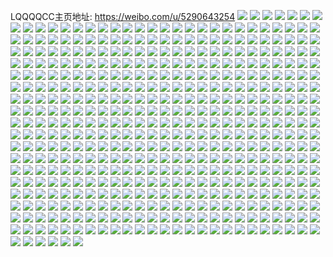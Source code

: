 LQQQQCC主页地址: https://weibo.com/u/5290643254 
![](https://wx4.sinaimg.cn/mw2000/005M2ZZIly1h90b8irny8j31p82fhe81.jpg) 
![](https://wx4.sinaimg.cn/mw2000/005M2ZZIly1h90b8g5v7dj365q43wb2i.jpg) 
![](https://wx4.sinaimg.cn/mw2000/005M2ZZIly1h90b8qlwj6j30u019eqdx.jpg) 
![](https://wx4.sinaimg.cn/mw2000/005M2ZZIly1h8qsn6cnrpj32c0340u0y.jpg) 
![](https://wx4.sinaimg.cn/mw2000/005M2ZZIly1h8l6b0v8xlj31kw138e37.jpg) 
![](https://wx4.sinaimg.cn/mw2000/005M2ZZIly1h8m7hdgb65j32in20k1ky.jpg) 
![](https://wx4.sinaimg.cn/mw2000/005M2ZZIly1h8l6b2ns0sj32022iphdu.jpg) 
![](https://wx4.sinaimg.cn/mw2000/005M2ZZIly1h8ajgxaxk5j32c0340x6p.jpg) 
![](https://wx4.sinaimg.cn/mw2000/005M2ZZIly1h8ajipnj4nj33402c07wi.jpg) 
![](https://wx4.sinaimg.cn/mw2000/005M2ZZIly1h8ajivhkrbj32c03401kz.jpg) 
![](https://wx4.sinaimg.cn/mw2000/005M2ZZIly1h880b76ucmj314e1kwnp8.jpg) 
![](https://wx4.sinaimg.cn/mw2000/005M2ZZIly1h7gseusbajj316o1kwe81.jpg) 
![](https://wx4.sinaimg.cn/mw2000/005M2ZZIly1h7kraavvfqj32dc35shdu.jpg) 
![](https://wx4.sinaimg.cn/mw2000/005M2ZZIly1h7gsevjeqwj316o1kwb29.jpg) 
![](https://wx4.sinaimg.cn/mw2000/005M2ZZIly1h7l7f8a3fxj33402c0npg.jpg) 
![](https://wx4.sinaimg.cn/mw2000/005M2ZZIly1h7krffc1a8j32c0340e82.jpg) 
![](https://wx4.sinaimg.cn/mw2000/005M2ZZIly1h7l7n5tlrtj30wi1iq1d8.jpg) 
![](https://wx4.sinaimg.cn/mw2000/005M2ZZIly1h7c0lt5g5dj30u01sx7cv.jpg) 
![](https://wx4.sinaimg.cn/mw2000/005M2ZZIly1h774edztn6j32c0340npd.jpg) 
![](https://wx4.sinaimg.cn/mw2000/005M2ZZIly1h774hqnniaj32c0340x6p.jpg) 
![](https://wx4.sinaimg.cn/mw2000/005M2ZZIly1h775hc85uej32b435lqv5.jpg) 
![](https://wx4.sinaimg.cn/mw2000/005M2ZZIly1h77502yjq5j32c0340hdu.jpg) 
![](https://wx4.sinaimg.cn/mw2000/005M2ZZIly1h774us6yb5j32801o0dp9.jpg) 
![](https://wx4.sinaimg.cn/mw2000/005M2ZZIly1h774fsi6vhj32c0340qv5.jpg) 
![](https://wx4.sinaimg.cn/mw2000/005M2ZZIly1h6x6sgl7lqj31j021ckjl.jpg) 
![](https://wx4.sinaimg.cn/mw2000/005M2ZZIly1h6x6sc1xadj32c034hu0y.jpg) 
![](https://wx4.sinaimg.cn/mw2000/005M2ZZIly1h6x6sdnf7kj31sc2dsjvu.jpg) 
![](https://wx4.sinaimg.cn/mw2000/005M2ZZIly1h6x6sd0a7jj320k2or7df.jpg) 
![](https://wx4.sinaimg.cn/mw2000/005M2ZZIly1h6x6say1hgj31sc2dm7wh.jpg) 
![](https://wx4.sinaimg.cn/mw2000/005M2ZZIly1h6x6v695znj329k30r1ky.jpg) 
![](https://wx4.sinaimg.cn/mw2000/005M2ZZIly1h6olxmqkibj32c0340hdu.jpg) 
![](https://wx4.sinaimg.cn/mw2000/005M2ZZIly1h61xloauibj32c03407wk.jpg) 
![](https://wx4.sinaimg.cn/mw2000/005M2ZZIly1h61xmvirgzj32c0340x6r.jpg) 
![](https://wx4.sinaimg.cn/mw2000/005M2ZZIly1h61xlpmevwj32c03407kf.jpg) 
![](https://wx4.sinaimg.cn/mw2000/005M2ZZIly1h5yxsg7a3pj32c03401kz.jpg) 
![](https://wx4.sinaimg.cn/mw2000/005M2ZZIly1h5yxshtdj6j33402c0kjl.jpg) 
![](https://wx4.sinaimg.cn/mw2000/005M2ZZIly1h5yxsiempaj30wi1yc47b.jpg) 
![](https://wx4.sinaimg.cn/mw2000/005M2ZZIly1h5mw0i8s4fj30wi1ycqh8.jpg) 
![](https://wx4.sinaimg.cn/mw2000/005M2ZZIly1h5hq8u849yj30wi1yc4qp.jpg) 
![](https://wx4.sinaimg.cn/mw2000/005M2ZZIgy1h4yfzruqhij31kw0qp143.jpg) 
![](https://wx4.sinaimg.cn/mw2000/005M2ZZIgy1h4x7ejkfdmj32bz2bzqv5.jpg) 
![](https://wx4.sinaimg.cn/mw2000/005M2ZZIly1h4mukxgv42j32c02c0npd.jpg) 
![](https://wx4.sinaimg.cn/mw2000/005M2ZZIly1h4muqvl256j30mi0min35.jpg) 
![](https://wx4.sinaimg.cn/mw2000/005M2ZZIly1h4muowrnsvj32c02c0hdu.jpg) 
![](https://wx4.sinaimg.cn/mw2000/005M2ZZIly1h34o0402vcj31kw1vbnpd.jpg) 
![](https://wx4.sinaimg.cn/mw2000/005M2ZZIly1h30yu1sqxrj30mi0u07gb.jpg) 
![](https://wx4.sinaimg.cn/mw2000/005M2ZZIly1h30yu5ooq7j32c03404qq.jpg) 
![](https://wx4.sinaimg.cn/mw2000/005M2ZZIly1h30ytzxzvtj33402c04qq.jpg) 
![](https://wx4.sinaimg.cn/mw2000/005M2ZZIgy1h2ntkdcbwkj33402c0qv6.jpg) 
![](https://wx4.sinaimg.cn/mw2000/005M2ZZIgy1h2ntkez3t5j33402c0kjm.jpg) 
![](https://wx4.sinaimg.cn/mw2000/005M2ZZIgy1h2ntkb2gk4j33402c0u0y.jpg) 
![](https://wx4.sinaimg.cn/mw2000/005M2ZZIly1h218aa9qkbj32c0340npf.jpg) 
![](https://wx4.sinaimg.cn/mw2000/005M2ZZIly1h218a4z1s9j32c0340hdv.jpg) 
![](https://wx4.sinaimg.cn/mw2000/005M2ZZIly1h1vhhtgxkhj33402c07wk.jpg) 
![](https://wx4.sinaimg.cn/mw2000/005M2ZZIly1h1vhhxvupmj33402c0npf.jpg) 
![](https://wx4.sinaimg.cn/mw2000/005M2ZZIly1h1sxvitue2j33402c0hdv.jpg) 
![](https://wx4.sinaimg.cn/mw2000/005M2ZZIly1h1sxvh5gyvj33402c07wj.jpg) 
![](https://wx4.sinaimg.cn/mw2000/005M2ZZIly1h1k1js4owrj319g0sok21.jpg) 
![](https://wx4.sinaimg.cn/mw2000/005M2ZZIly1h16q366lekj30mi0u0dl8.jpg) 
![](https://wx4.sinaimg.cn/mw2000/005M2ZZIly1h16q35xs0bj30mi0u0jxv.jpg) 
![](https://wx4.sinaimg.cn/mw2000/005M2ZZIly1h16q26w4mgj30u01kmahc.jpg) 
![](https://wx4.sinaimg.cn/mw2000/005M2ZZIly1h14xihnhrgj33402c0e83.jpg) 
![](https://wx4.sinaimg.cn/mw2000/005M2ZZIly1h14xv15zstj30dp2ip476.jpg) 
![](https://wx4.sinaimg.cn/mw2000/005M2ZZIly1h14xv1jxmzj30xc0mxwko.jpg) 
![](https://wx4.sinaimg.cn/mw2000/005M2ZZIly1h12j13q0jpj32c02c0kjn.jpg) 
![](https://wx4.sinaimg.cn/mw2000/005M2ZZIly1h12j155sq2j32c02c04qq.jpg) 
![](https://wx4.sinaimg.cn/mw2000/005M2ZZIly1h0u5b6hcavj33402c0u11.jpg) 
![](https://wx4.sinaimg.cn/mw2000/005M2ZZIly1h0noli9b1oj31zb35shdw.jpg) 
![](https://wx4.sinaimg.cn/mw2000/005M2ZZIly1h0csiefizuj30u00tygqy.jpg) 
![](https://wx4.sinaimg.cn/mw2000/005M2ZZIly1gzj4i2h64gj30mi0u0ti6.jpg) 
![](https://wx4.sinaimg.cn/mw2000/005M2ZZIly1gxrm62xvi5j32c0340hdu.jpg) 
![](https://wx4.sinaimg.cn/mw2000/005M2ZZIly1gxrm5dks2fj31lo0wiwl4.jpg) 
![](https://wx4.sinaimg.cn/mw2000/005M2ZZIly1gxrm8gbgs6j30ku0q2wlb.jpg) 
![](https://wx4.sinaimg.cn/mw2000/005M2ZZIly1gxrm5ipnvsj327533f7wj.jpg) 
![](https://wx4.sinaimg.cn/mw2000/005M2ZZIly1gxrm4b9gc6j322o341b2a.jpg) 
![](https://wx4.sinaimg.cn/mw2000/005M2ZZIly1gxrm5fn5xvj325p2l8qv6.jpg) 
![](https://wx4.sinaimg.cn/mw2000/005M2ZZIly1gwv52c1v1yj33402c0e82.jpg) 
![](https://wx4.sinaimg.cn/mw2000/005M2ZZIly1gwv52375bnj33402c07wj.jpg) 
![](https://wx4.sinaimg.cn/mw2000/005M2ZZIly1gwv527e4zej32c0340e83.jpg) 
![](https://wx4.sinaimg.cn/mw2000/005M2ZZIly1gwv52edpm8j32c0340u0y.jpg) 
![](https://wx4.sinaimg.cn/mw2000/005M2ZZIly1gwv53q56gyj31hc0o9an1.jpg) 
![](https://wx4.sinaimg.cn/mw2000/005M2ZZIly1gwv5210a58j33402c0b2b.jpg) 
![](https://wx4.sinaimg.cn/mw2000/005M2ZZIly1gwrhn5g73zj33402c0x6s.jpg) 
![](https://wx4.sinaimg.cn/mw2000/005M2ZZIly1gwrhnkehepj33402c04qq.jpg) 
![](https://wx4.sinaimg.cn/mw2000/005M2ZZIly1gwrhnpxt5yj33402c0e88.jpg) 
![](https://wx4.sinaimg.cn/mw2000/005M2ZZIly1gwrhnibdrjj33402c01kz.jpg) 
![](https://wx4.sinaimg.cn/mw2000/005M2ZZIly1gwrhnbrxnqj33402c01kz.jpg) 
![](https://wx4.sinaimg.cn/mw2000/005M2ZZIly1gwrmyscxlyj33402c0hdu.jpg) 
![](https://wx4.sinaimg.cn/mw2000/005M2ZZIly1gwn0spuugvj32ao328kjo.jpg) 
![](https://wx4.sinaimg.cn/mw2000/005M2ZZIly1gwn1b6snmij316o1kwh8k.jpg) 
![](https://wx4.sinaimg.cn/mw2000/005M2ZZIly1gwn1fvmdnaj32kh1v1b29.jpg) 
![](https://wx4.sinaimg.cn/mw2000/005M2ZZIly1gwg9ysyfcsj33402c0x6r.jpg) 
![](https://wx4.sinaimg.cn/mw2000/005M2ZZIly1gwga0r64n4j32c0340hdu.jpg) 
![](https://wx4.sinaimg.cn/mw2000/005M2ZZIly1gvtxp5vlr1j32c0340u0y.jpg) 
![](https://wx4.sinaimg.cn/mw2000/005M2ZZIly1gvtxp3i1y3j33402c01kz.jpg) 
![](https://wx4.sinaimg.cn/mw2000/005M2ZZIly1gvtxp1m0j1j32c0340x6p.jpg) 
![](https://wx4.sinaimg.cn/mw2000/005M2ZZIly1gvu4eani9xj33282ao1l2.jpg) 
![](https://wx4.sinaimg.cn/mw2000/005M2ZZIly1gvtzce2el2j31hc0u0tmx.jpg) 
![](https://wx4.sinaimg.cn/mw2000/005M2ZZIly1gvtzbzzgpzj33282aob2d.jpg) 
![](https://wx4.sinaimg.cn/mw2000/005M2ZZIly1gvtzcfz30aj32c03407wj.jpg) 
![](https://wx4.sinaimg.cn/mw2000/005M2ZZIly1gvu4dkntxxj32681mob2a.jpg) 
![](https://wx4.sinaimg.cn/mw2000/005M2ZZIly1gvtzccq94cj32c03407wk.jpg) 
![](https://wx4.sinaimg.cn/mw2000/005M2ZZIly1gvqf8ffw54j63402c0e8102.jpg) 
![](https://wx4.sinaimg.cn/mw2000/005M2ZZIly1gvqf8k19k1j62c03401kz02.jpg) 
![](https://wx4.sinaimg.cn/mw2000/005M2ZZIly1gvqf8l8yhgj63402c01ky02.jpg) 
![](https://wx4.sinaimg.cn/mw2000/005M2ZZIly1gvqf8naf66j63402c0kjm02.jpg) 
![](https://wx4.sinaimg.cn/mw2000/005M2ZZIly1gvqf8h5o6hj62c0340b2a02.jpg) 
![](https://wx4.sinaimg.cn/mw2000/005M2ZZIly1gvqf8ej2a2j61o02yokjn02.jpg) 
![](https://wx4.sinaimg.cn/mw2000/005M2ZZIgy1gvh7azxfmjj60wi1yc4n102.jpg) 
![](https://wx4.sinaimg.cn/mw2000/005M2ZZIgy1gvh7ay986yj60wi1yce8102.jpg) 
![](https://wx4.sinaimg.cn/mw2000/005M2ZZIgy1gvh7aub9nsj63402c0qv602.jpg) 
![](https://wx4.sinaimg.cn/mw2000/005M2ZZIly1gvdgyuoarjj635s2dchdt02.jpg) 
![](https://wx4.sinaimg.cn/mw2000/005M2ZZIly1gvdgzs944gj635s2dckjl02.jpg) 
![](https://wx4.sinaimg.cn/mw2000/005M2ZZIly1gvdh082nimj622o340e8202.jpg) 
![](https://wx4.sinaimg.cn/mw2000/005M2ZZIly1gvdi5pjtvjj62dc35shdw02.jpg) 
![](https://wx4.sinaimg.cn/mw2000/005M2ZZIly1gvdhcr98nsj63402c0e8202.jpg) 
![](https://wx4.sinaimg.cn/mw2000/005M2ZZIly1gvdi5s5ybuj635s2dce8302.jpg) 
![](https://wx4.sinaimg.cn/mw2000/005M2ZZIly1gvdyix39m2j63402c0x6p02.jpg) 
![](https://wx4.sinaimg.cn/mw2000/005M2ZZIly1gvdi5t5t5dj62dc35sqv602.jpg) 
![](https://wx4.sinaimg.cn/mw2000/005M2ZZIly1gvdi7ozraqj635s2dckjn02.jpg) 
![](https://wx4.sinaimg.cn/mw2000/005M2ZZIly1gv9im98pagj63402c0qv502.jpg) 
![](https://wx4.sinaimg.cn/mw2000/005M2ZZIly1guzjvmh51tj60u01k8jy202.jpg) 
![](https://wx4.sinaimg.cn/mw2000/005M2ZZIly1guzjvm1rbij60ti1m4agg02.jpg) 
![](https://wx4.sinaimg.cn/mw2000/005M2ZZIly1guzjvl3qefj60u01gfdlw02.jpg) 
![](https://wx4.sinaimg.cn/mw2000/005M2ZZIly1guzjvmwi8tj60u01l67c602.jpg) 
![](https://wx4.sinaimg.cn/mw2000/005M2ZZIly1guzjvojishj62c0340hdu02.jpg) 
![](https://wx4.sinaimg.cn/mw2000/005M2ZZIly1guzjvr39uvj62c0340qv702.jpg) 
![](https://wx4.sinaimg.cn/mw2000/005M2ZZIly1gud3e018v0j63402c0qv602.jpg) 
![](https://wx4.sinaimg.cn/mw2000/005M2ZZIly1gud3ifnyqvj32c0340hdu.jpg) 
![](https://wx4.sinaimg.cn/mw2000/005M2ZZIly1gud3e1pmnrj62w42c04qq02.jpg) 
![](https://wx4.sinaimg.cn/mw2000/005M2ZZIly1gud3idi7y1j63402c0npe02.jpg) 
![](https://wx4.sinaimg.cn/mw2000/005M2ZZIly1gud3ibee9tj62c0340u0y02.jpg) 
![](https://wx4.sinaimg.cn/mw2000/005M2ZZIly1gud3lg0vg6j62c0340kjm02.jpg) 
![](https://wx4.sinaimg.cn/mw2000/005M2ZZIly1gs4xy62kldj32ao3287wj.jpg) 
![](https://wx4.sinaimg.cn/mw2000/005M2ZZIly1gs4xzs2xkij30u01qcqaa.jpg) 
![](https://wx4.sinaimg.cn/mw2000/005M2ZZIly1gs4xy7zoxlj32ao328kjm.jpg) 
![](https://wx4.sinaimg.cn/mw2000/005M2ZZIly1gs4xy9rrmij33282ao1ky.jpg) 
![](https://wx4.sinaimg.cn/mw2000/005M2ZZIly1gr7uxamizvj33282aou0y.jpg) 
![](https://wx4.sinaimg.cn/mw2000/005M2ZZIly1gr7v9tvh00j32dc1s07wj.jpg) 
![](https://wx4.sinaimg.cn/mw2000/005M2ZZIly1gr7v6d09edj32c0340e82.jpg) 
![](https://wx4.sinaimg.cn/mw2000/005M2ZZIly1gr7uv3i2x9j30hs0ppacn.jpg) 
![](https://wx4.sinaimg.cn/mw2000/005M2ZZIly1gr7uwqmc26j339u26ku0x.jpg) 
![](https://wx4.sinaimg.cn/mw2000/005M2ZZIly1gr7vakcgl9j30hs0cq402.jpg) 
![](https://wx4.sinaimg.cn/mw2000/005M2ZZIly1gqpbudk6lkj32dc1aenpd.jpg) 
![](https://wx4.sinaimg.cn/mw2000/005M2ZZIly1gqpbrqukxlj30u00ouwk1.jpg) 
![](https://wx4.sinaimg.cn/mw2000/005M2ZZIly1gqpbrsapohj30u00o9gwl.jpg) 
![](https://wx4.sinaimg.cn/mw2000/005M2ZZIly1gqkpnsv9jrj32dc1s0qv7.jpg) 
![](https://wx4.sinaimg.cn/mw2000/005M2ZZIly1gqhyyw98ebj30hs0brq38.jpg) 
![](https://wx4.sinaimg.cn/mw2000/005M2ZZIly1gpisi5wwbij30gu0wc759.jpg) 
![](https://wx4.sinaimg.cn/mw2000/005M2ZZIly1gp85m6pnt7j30hs0hbjs8.jpg) 
![](https://wx4.sinaimg.cn/mw2000/005M2ZZIly1gp85mcanwvj30hs0k03zj.jpg) 
![](https://wx4.sinaimg.cn/mw2000/005M2ZZIly1gow3cnbemnj30hs0gswf4.jpg) 
![](https://wx4.sinaimg.cn/mw2000/005M2ZZIly1gos058im7tj31s02dc1l0.jpg) 
![](https://wx4.sinaimg.cn/mw2000/005M2ZZIly1gos0681v3tj31w02iox6t.jpg) 
![](https://wx4.sinaimg.cn/mw2000/005M2ZZIly1gos06fg9l8j31w02io7wm.jpg) 
![](https://wx4.sinaimg.cn/mw2000/005M2ZZIly1gnndydre57j31910u0dou.jpg) 
![](https://wx4.sinaimg.cn/mw2000/005M2ZZIly1gnndyd2gxfj31s02dc4qr.jpg) 
![](https://wx4.sinaimg.cn/mw2000/005M2ZZIly1gnl7xnccdbj32c0340npg.jpg) 
![](https://wx4.sinaimg.cn/mw2000/005M2ZZIly1gnl7ynl52aj30hs0h33zt.jpg) 
![](https://wx4.sinaimg.cn/mw2000/005M2ZZIly1gnk109236yj33282ao1kz.jpg) 
![](https://wx4.sinaimg.cn/mw2000/005M2ZZIly1gnk1067ghdj32ao328e83.jpg) 
![](https://wx4.sinaimg.cn/mw2000/005M2ZZIly1gnk107pq9qj33282aohdu.jpg) 
![](https://wx4.sinaimg.cn/mw2000/005M2ZZIly1gnk10csx8oj31w12ipqv6.jpg) 
![](https://wx4.sinaimg.cn/mw2000/005M2ZZIly1gnk10b6n5ej32ao3281l1.jpg) 
![](https://wx4.sinaimg.cn/mw2000/005M2ZZIly1gnk104rhswj32dc1s0kjn.jpg) 
![](https://wx4.sinaimg.cn/mw2000/005M2ZZIly1gnh37lk3saj30a00923ym.jpg) 
![](https://wx4.sinaimg.cn/mw2000/005M2ZZIly1gnh37lqqaxj30a208w3ym.jpg) 
![](https://wx4.sinaimg.cn/mw2000/005M2ZZIly1gnh37lyue7j30a108x3ym.jpg) 
![](https://wx4.sinaimg.cn/mw2000/005M2ZZIly1gmul09ud3dj30hs0tl3zo.jpg) 
![](https://wx4.sinaimg.cn/mw2000/005M2ZZIly1gm1pr40avlj32ao3287wi.jpg) 
![](https://wx4.sinaimg.cn/mw2000/005M2ZZIly1gm1pquxeioj32dc1s0qv7.jpg) 
![](https://wx4.sinaimg.cn/mw2000/005M2ZZIly1gm1pr0xeoqj33282ao4qp.jpg) 
![](https://wx4.sinaimg.cn/mw2000/005M2ZZIly1gm1pyhjf8ej32lr3wn4qw.jpg) 
![](https://wx4.sinaimg.cn/mw2000/005M2ZZIly1gm1pqw8xhpj31g826ckjl.jpg) 
![](https://wx4.sinaimg.cn/mw2000/005M2ZZIly1gm1pvryf84j32fr3nmnpj.jpg) 
![](https://wx4.sinaimg.cn/mw2000/005M2ZZIly1glxjte27jpj32ao328npe.jpg) 
![](https://wx4.sinaimg.cn/mw2000/005M2ZZIgy1gloyj3n0olj31s02dcu0z.jpg) 
![](https://wx4.sinaimg.cn/mw2000/005M2ZZIgy1gloylhltbzj32dc1s07wk.jpg) 
![](https://wx4.sinaimg.cn/mw2000/005M2ZZIgy1gloykfdn56j30u0140n42.jpg) 
![](https://wx4.sinaimg.cn/mw2000/005M2ZZIgy1glplvgg5v1j32dc1s0npe.jpg) 
![](https://wx4.sinaimg.cn/mw2000/005M2ZZIgy1glplp8uu3hj31400u0e59.jpg) 
![](https://wx4.sinaimg.cn/mw2000/005M2ZZIgy1gloyj1qdrtj32dc1s0b2b.jpg) 
![](https://wx4.sinaimg.cn/mw2000/005M2ZZIgy1gln9yy4u1rj32c0340x6r.jpg) 
![](https://wx4.sinaimg.cn/mw2000/005M2ZZIgy1gln9yzjnr8j31o0280qv6.jpg) 
![](https://wx4.sinaimg.cn/mw2000/005M2ZZIgy1glna0t36uoj31o02801ky.jpg) 
![](https://wx4.sinaimg.cn/mw2000/005M2ZZIgy1gln9z2ug5oj31m124akjm.jpg) 
![](https://wx4.sinaimg.cn/mw2000/005M2ZZIgy1gln9zvbx0yj32dc2dcqv6.jpg) 
![](https://wx4.sinaimg.cn/mw2000/005M2ZZIgy1gln9z1agyoj31xo1xo1ky.jpg) 
![](https://wx4.sinaimg.cn/mw2000/005M2ZZIly1gldegpdty7j32ao328qv7.jpg) 
![](https://wx4.sinaimg.cn/mw2000/005M2ZZIly1gldekgtumzj32ao328hdv.jpg) 
![](https://wx4.sinaimg.cn/mw2000/005M2ZZIly1gldegqshhbj33282aohbb.jpg) 
![](https://wx4.sinaimg.cn/mw2000/005M2ZZIly1gldeguunh6j33282aox6q.jpg) 
![](https://wx4.sinaimg.cn/mw2000/005M2ZZIly1gldejnh70wj33282ao1ky.jpg) 
![](https://wx4.sinaimg.cn/mw2000/005M2ZZIgy1gldfx3sowvj32ao3281ky.jpg) 
![](https://wx4.sinaimg.cn/mw2000/005M2ZZIgy1gl6bfg6mgjj31s016nqv6.jpg) 
![](https://wx4.sinaimg.cn/mw2000/005M2ZZIgy1gl1pxrtfdfj30u0140gpw.jpg) 
![](https://wx4.sinaimg.cn/mw2000/005M2ZZIly1gkhyq36wn3j32dc1s01l0.jpg) 
![](https://wx4.sinaimg.cn/mw2000/005M2ZZIly1gkhyxqgn6ij33282aokjo.jpg) 
![](https://wx4.sinaimg.cn/mw2000/005M2ZZIly1gkhyq7mbmpj32dc1s0hdv.jpg) 
![](https://wx4.sinaimg.cn/mw2000/005M2ZZIly1gkhypx0ux9j31s02dc4qs.jpg) 
![](https://wx4.sinaimg.cn/mw2000/005M2ZZIly1gkhyygaf21j32dc1s01l0.jpg) 
![](https://wx4.sinaimg.cn/mw2000/005M2ZZIly1gkhypr7dyij31s02dckjn.jpg) 
![](https://wx4.sinaimg.cn/mw2000/005M2ZZIgy1gkdhypk786j30hs0sq40i.jpg) 
![](https://wx4.sinaimg.cn/mw2000/005M2ZZIgy1gk2mztygsoj32dc1s07wj.jpg) 
![](https://wx4.sinaimg.cn/mw2000/005M2ZZIgy1gk2z84b7adj32ao328u0x.jpg) 
![](https://wx4.sinaimg.cn/mw2000/005M2ZZIgy1gk2n0ub964j31s02dce83.jpg) 
![](https://wx4.sinaimg.cn/mw2000/005M2ZZIgy1gk2n1qkqzlj32dc1o8x6q.jpg) 
![](https://wx4.sinaimg.cn/mw2000/005M2ZZIly1gk2z0gslxsj31s02dc1l0.jpg) 
![](https://wx4.sinaimg.cn/mw2000/005M2ZZIgy1gk2n4sdnh2j31s02dc1l0.jpg) 
![](https://wx4.sinaimg.cn/mw2000/005M2ZZIgy1gk2n4bdvyuj31z41hc7wi.jpg) 
![](https://wx4.sinaimg.cn/mw2000/005M2ZZIgy1gk2n427z6gj32dc1s0hdv.jpg) 
![](https://wx4.sinaimg.cn/mw2000/005M2ZZIgy1gk2n3o3dwnj32io1w07wk.jpg) 
![](https://wx4.sinaimg.cn/mw2000/005M2ZZIgy1gjtbslgkdxj31s02dc4qr.jpg) 
![](https://wx4.sinaimg.cn/mw2000/005M2ZZIgy1gjklhmgr63j31400u0gnx.jpg) 
![](https://wx4.sinaimg.cn/mw2000/005M2ZZIly1gj9qhpjb1dj33282ao1kz.jpg) 
![](https://wx4.sinaimg.cn/mw2000/005M2ZZIly1gj9qi1p0d0j33282ao1l1.jpg) 
![](https://wx4.sinaimg.cn/mw2000/005M2ZZIly1gj9qhy7k8hj33282aonpe.jpg) 
![](https://wx4.sinaimg.cn/mw2000/005M2ZZIly1gj9qhtsljxj33282aou0z.jpg) 
![](https://wx4.sinaimg.cn/mw2000/005M2ZZIly1gj9qhndvf2j33282aonpf.jpg) 
![](https://wx4.sinaimg.cn/mw2000/005M2ZZIly1gj9qhw5zzgj33282aox6r.jpg) 
![](https://wx4.sinaimg.cn/mw2000/005M2ZZIly1gj9qhr66pxj33282aohdu.jpg) 
![](https://wx4.sinaimg.cn/mw2000/005M2ZZIly1gj9qhii7n0j31kw16onpd.jpg) 
![](https://wx4.sinaimg.cn/mw2000/005M2ZZIly1gj9qhk7igsj33282aohdu.jpg) 
![](https://wx4.sinaimg.cn/mw2000/005M2ZZIly1ginzltf637j33282aou0z.jpg) 
![](https://wx4.sinaimg.cn/mw2000/005M2ZZIly1ginzlpapmjj33282aoqv6.jpg) 
![](https://wx4.sinaimg.cn/mw2000/005M2ZZIly1ginzlmk7dmj33282ao4qr.jpg) 
![](https://wx4.sinaimg.cn/mw2000/005M2ZZIly1ginzmwngl4j32ao3284qq.jpg) 
![](https://wx4.sinaimg.cn/mw2000/005M2ZZIly1ginzliuk8sj31kw16oe81.jpg) 
![](https://wx4.sinaimg.cn/mw2000/005M2ZZIly1gio8pshoaqj32ao328qv6.jpg) 
![](https://wx4.sinaimg.cn/mw2000/005M2ZZIly1ginzyw82o0j316d16dh99.jpg) 
![](https://wx4.sinaimg.cn/mw2000/005M2ZZIly1gio3jnxaq1j32ao328hdu.jpg) 
![](https://wx4.sinaimg.cn/mw2000/005M2ZZIly1gio8lbqp0sj33282aou0x.jpg) 
![](https://wx4.sinaimg.cn/mw2000/005M2ZZIgy1gib49t9oqgj30u0140q8u.jpg) 
![](https://wx4.sinaimg.cn/mw2000/005M2ZZIgy1gi2vs1obqgj32c0340e82.jpg) 
![](https://wx4.sinaimg.cn/mw2000/005M2ZZIgy1gi2vryjocpj30u0140b29.jpg) 
![](https://wx4.sinaimg.cn/mw2000/005M2ZZIgy1gi2vs6x4qnj32tc240e81.jpg) 
![](https://wx4.sinaimg.cn/mw2000/005M2ZZIgy1gi2vs4cemaj32tc2401kx.jpg) 
![](https://wx4.sinaimg.cn/mw2000/005M2ZZIgy1gi2xlz8orsj31400u0x2g.jpg) 
![](https://wx4.sinaimg.cn/mw2000/005M2ZZIgy1gi2y42p29hj30u0140b0a.jpg) 
![](https://wx4.sinaimg.cn/mw2000/005M2ZZIgy1ghyiv6j5c0j30u01qcwlv.jpg) 
![](https://wx4.sinaimg.cn/mw2000/005M2ZZIgy1gha3wm9z87j30h90wcwh1.jpg) 
![](https://wx4.sinaimg.cn/mw2000/005M2ZZIgy1gha3wr77dqj30h90wcaco.jpg) 
![](https://wx4.sinaimg.cn/mw2000/005M2ZZIly1gh5iz9jmu4j32ao328qv6.jpg) 
![](https://wx4.sinaimg.cn/mw2000/005M2ZZIly1gh5iuz0comj30u0140q9r.jpg) 
![](https://wx4.sinaimg.cn/mw2000/005M2ZZIly1gh5iv8ju0cj30u014046t.jpg) 
![](https://wx4.sinaimg.cn/mw2000/005M2ZZIly1gh5it51t6vj30u0140x2q.jpg) 
![](https://wx4.sinaimg.cn/mw2000/005M2ZZIgy1gh6swjs5qvj30u01401kx.jpg) 
![](https://wx4.sinaimg.cn/mw2000/005M2ZZIly1gh5itnx6epj30u0140djo.jpg) 
![](https://wx4.sinaimg.cn/mw2000/005M2ZZIly1gh4fvd9vq3j30hf0wcwgy.jpg) 
![](https://wx4.sinaimg.cn/mw2000/005M2ZZIly1ggnhvarfk3j31400u0kc0.jpg) 
![](https://wx4.sinaimg.cn/mw2000/005M2ZZIly1gga72f4vd6j30he0wcdhb.jpg) 
![](https://wx4.sinaimg.cn/mw2000/005M2ZZIly1gga72weu2tj30ha0wc0ub.jpg) 
![](https://wx4.sinaimg.cn/mw2000/005M2ZZIgy1gga74v7cepj30gz0wcmyf.jpg) 
![](https://wx4.sinaimg.cn/mw2000/005M2ZZIly1gg4sewl1j2j30u0140b1a.jpg) 
![](https://wx4.sinaimg.cn/mw2000/005M2ZZIly1gfug8a0iroj30u01qc4cm.jpg) 
![](https://wx4.sinaimg.cn/mw2000/005M2ZZIly1gfug893n7qj30u01qcaq7.jpg) 
![](https://wx4.sinaimg.cn/mw2000/005M2ZZIly1gfrr79rm99j3140140e0d.jpg) 
![](https://wx4.sinaimg.cn/mw2000/005M2ZZIly1gfrr7b2o89j32ao328qv6.jpg) 
![](https://wx4.sinaimg.cn/mw2000/005M2ZZIly1gfrr79angoj3140140e81.jpg) 
![](https://wx4.sinaimg.cn/mw2000/005M2ZZIly1gfk72v5gmzj32ao328e84.jpg) 
![](https://wx4.sinaimg.cn/mw2000/005M2ZZIly1gfk729hbx7j32ao328u0z.jpg) 
![](https://wx4.sinaimg.cn/mw2000/005M2ZZIly1gfk73t6104j32ao3284qs.jpg) 
![](https://wx4.sinaimg.cn/mw2000/005M2ZZIly1gfk73assiuj32ao328qv7.jpg) 
![](https://wx4.sinaimg.cn/mw2000/005M2ZZIly1gfk71ufd4hj32ao328kjm.jpg) 
![](https://wx4.sinaimg.cn/mw2000/005M2ZZIly1gfk7426q6zj32ao328b2b.jpg) 
![](https://wx4.sinaimg.cn/mw2000/005M2ZZIly1gfk71a50knj30u0140x6n.jpg) 
![](https://wx4.sinaimg.cn/mw2000/005M2ZZIly1gfk71h9be6j30u01401gb.jpg) 
![](https://wx4.sinaimg.cn/mw2000/005M2ZZIgy1gfhhqlfg1rj30hs0ut76y.jpg) 
![](https://wx4.sinaimg.cn/mw2000/005M2ZZIly1gfd3mkk546j32ao328u0y.jpg) 
![](https://wx4.sinaimg.cn/mw2000/005M2ZZIly1gfd3njmb1wj33282aokjo.jpg) 
![](https://wx4.sinaimg.cn/mw2000/005M2ZZIly1gfd3nks03qj30hs0vlabt.jpg) 
![](https://wx4.sinaimg.cn/mw2000/005M2ZZIly1gf2xgokl8vj30u0140nlv.jpg) 
![](https://wx4.sinaimg.cn/mw2000/005M2ZZIly1gezcoi939jj315o1qits4.jpg) 
![](https://wx4.sinaimg.cn/mw2000/005M2ZZIly1gezcohhaj6j30j80gzabu.jpg) 
![](https://wx4.sinaimg.cn/mw2000/005M2ZZIly1gexz13a5i0j30hs0kmwfj.jpg) 
![](https://wx4.sinaimg.cn/mw2000/005M2ZZIly1gelxo4pko4j33282aokjn.jpg) 
![](https://wx4.sinaimg.cn/mw2000/005M2ZZIly1gehgyjek14j326p26pqv5.jpg) 
![](https://wx4.sinaimg.cn/mw2000/005M2ZZIly1gehgyh4ln7j32c02c0npf.jpg) 
![](https://wx4.sinaimg.cn/mw2000/005M2ZZIly1gehgyihsmkj324m24mx6q.jpg) 
![](https://wx4.sinaimg.cn/mw2000/005M2ZZIly1gehgym2k6cj32pi214b29.jpg) 
![](https://wx4.sinaimg.cn/mw2000/005M2ZZIly1gehgykv76zj32gx1up7wi.jpg) 
![](https://wx4.sinaimg.cn/mw2000/005M2ZZIly1gehgynmtbqj32ao32c1kz.jpg) 
![](https://wx4.sinaimg.cn/mw2000/005M2ZZIly1gehh1aegpgj31400u0wzv.jpg) 
![](https://wx4.sinaimg.cn/mw2000/005M2ZZIly1gehh08gou1j32c02c0e83.jpg) 
![](https://wx4.sinaimg.cn/mw2000/005M2ZZIly1gehgyfh46nj32c02c0npe.jpg) 
![](https://wx4.sinaimg.cn/mw2000/005M2ZZIly1gee6j5cd3mj33282ao1ky.jpg) 
![](https://wx4.sinaimg.cn/mw2000/005M2ZZIly1gee6kpdlcjj30ku0foq2q.jpg) 
![](https://wx4.sinaimg.cn/mw2000/005M2ZZIly1gee6kpt24yj30u00u0acr.jpg) 
![](https://wx4.sinaimg.cn/mw2000/005M2ZZIly1ge59qgupqsj31400u0jxj.jpg) 
![](https://wx4.sinaimg.cn/mw2000/005M2ZZIly1gcglmiyf5rj30hs07gwes.jpg) 
![](https://wx4.sinaimg.cn/mw2000/005M2ZZIly1gcglq3ldm4j32ao328hdu.jpg) 
![](https://wx4.sinaimg.cn/mw2000/005M2ZZIly1gcglq9gqndj32ao3281kz.jpg) 
![](https://wx4.sinaimg.cn/mw2000/005M2ZZIly1gcglqfpkbvj33282ao4qr.jpg) 
![](https://wx4.sinaimg.cn/mw2000/005M2ZZIly1gcglqcvodxj32ao328x6q.jpg) 
![](https://wx4.sinaimg.cn/mw2000/005M2ZZIly1gcglq6kjq6j32ao328hdv.jpg) 
![](https://wx4.sinaimg.cn/mw2000/005M2ZZIgy1gcddx7780ej30u01qc10y.jpg) 
![](https://wx4.sinaimg.cn/mw2000/005M2ZZIgy1gcddxa7xpmj33282ao1kz.jpg) 
![](https://wx4.sinaimg.cn/mw2000/005M2ZZIgy1gbg5lj387vj30xl0irmyd.jpg) 
![](https://wx4.sinaimg.cn/mw2000/005M2ZZIgy1gbg5ljt7oxj30u01qc0x2.jpg) 
![](https://wx4.sinaimg.cn/mw2000/005M2ZZIgy1gbg5lkum0hj31qc0u0dmz.jpg) 
![](https://wx4.sinaimg.cn/mw2000/005M2ZZIgy1gbg5lm28e3j30u0140wlj.jpg) 
![](https://wx4.sinaimg.cn/mw2000/005M2ZZIgy1gbg5ln9wc5j30fa0wcq4q.jpg) 
![](https://wx4.sinaimg.cn/mw2000/005M2ZZIgy1gbg5lov4coj31400u00zu.jpg) 
![](https://wx4.sinaimg.cn/mw2000/005M2ZZIgy1gbg5lpgvedj31400u074u.jpg) 
![](https://wx4.sinaimg.cn/mw2000/005M2ZZIgy1gbg5lq33blj31400u0q3l.jpg) 
![](https://wx4.sinaimg.cn/mw2000/005M2ZZIgy1gbg5lr9vukj30u00u0q9b.jpg) 
![](https://wx4.sinaimg.cn/mw2000/005M2ZZIgy1gb58wf6jrmj30hq0wcmz0.jpg) 
![](https://wx4.sinaimg.cn/mw2000/005M2ZZIgy1gb5903j1fxj30hs0uggmp.jpg) 
![](https://wx4.sinaimg.cn/mw2000/005M2ZZIgy1gaymzpa91kj31hc2i0u13.jpg) 
![](https://wx4.sinaimg.cn/mw2000/005M2ZZIgy1gaymzhacadj31hc3c0he2.jpg) 
![](https://wx4.sinaimg.cn/mw2000/005M2ZZIly1gakxapzcgej32ip1w1e85.jpg) 
![](https://wx4.sinaimg.cn/mw2000/005M2ZZIly1gakxax33moj31w12ip1l1.jpg) 
![](https://wx4.sinaimg.cn/mw2000/005M2ZZIly1gakxbwwq4wj31400u0u04.jpg) 
![](https://wx4.sinaimg.cn/mw2000/005M2ZZIly1gakya1xbcuj31w11w1qv8.jpg) 
![](https://wx4.sinaimg.cn/mw2000/005M2ZZIly1gakya4v8rpj315o6y0u11.jpg) 
![](https://wx4.sinaimg.cn/mw2000/005M2ZZIly1gakya772gbj31492ipnpe.jpg) 
![](https://wx4.sinaimg.cn/mw2000/005M2ZZIgy1gagdp5vcevj31400u07tr.jpg) 
![](https://wx4.sinaimg.cn/mw2000/005M2ZZIgy1ga5h3zemf1j30u014046r.jpg) 
![](https://wx4.sinaimg.cn/mw2000/005M2ZZIly1g9xmuzaszfj30u01401kx.jpg) 
![](https://wx4.sinaimg.cn/mw2000/005M2ZZIly1g9xmuxyrbhj30u01404qp.jpg) 
![](https://wx4.sinaimg.cn/mw2000/005M2ZZIly1g9xn1mkw1hj31400u04ql.jpg) 
![](https://wx4.sinaimg.cn/mw2000/005M2ZZIgy1g9ogewj41xj33282ao4qq.jpg) 
![](https://wx4.sinaimg.cn/mw2000/005M2ZZIgy1g9ogel8ebmj32ao328hdv.jpg) 
![](https://wx4.sinaimg.cn/mw2000/005M2ZZIgy1g9ogdyvo3tj33282aoqv6.jpg) 
![](https://wx4.sinaimg.cn/mw2000/005M2ZZIgy1g9oges0yfvj33282ao7wi.jpg) 
![](https://wx4.sinaimg.cn/mw2000/005M2ZZIgy1g9oge55xzhj33282ao7wi.jpg) 
![](https://wx4.sinaimg.cn/mw2000/005M2ZZIgy1g9ogedno2qj33282aohdu.jpg) 
![](https://wx4.sinaimg.cn/mw2000/005M2ZZIgy1g9f0pe5qxyj30u01qcap7.jpg) 
![](https://wx4.sinaimg.cn/mw2000/005M2ZZIgy1g900epvucbj30jg0jgmz5.jpg) 
![](https://wx4.sinaimg.cn/mw2000/005M2ZZIgy1g8jwokugtyj30u0140n1u.jpg) 
![](https://wx4.sinaimg.cn/mw2000/005M2ZZIgy1g8do1knes7j30mi0x5k9b.jpg) 
![](https://wx4.sinaimg.cn/mw2000/005M2ZZIgy1g7pfscmb1aj30u00u0e2u.jpg) 
![](https://wx4.sinaimg.cn/mw2000/005M2ZZIgy1g7pfsibm7hj3340340kjn.jpg) 
![](https://wx4.sinaimg.cn/mw2000/005M2ZZIgy1g7pfse9svnj30u00u0at2.jpg) 
![](https://wx4.sinaimg.cn/mw2000/005M2ZZIgy1g7pfsdmtflj30u00u0avp.jpg) 
![](https://wx4.sinaimg.cn/mw2000/005M2ZZIgy1g7pfsevf8xj30ly0lyk30.jpg) 
![](https://wx4.sinaimg.cn/mw2000/005M2ZZIgy1g7pfsfdr4qj30n00n014p.jpg) 
![](https://wx4.sinaimg.cn/mw2000/005M2ZZIgy1g7oeu1rz42j32ao328b2a.jpg) 
![](https://wx4.sinaimg.cn/mw2000/005M2ZZIgy1g7oev5gcxvj32ao3287wj.jpg) 
![](https://wx4.sinaimg.cn/mw2000/005M2ZZIgy1g7iqafwzgsj30u01qcjxa.jpg) 
![](https://wx4.sinaimg.cn/mw2000/005M2ZZIly1g71tfliq8tj30j80c90ur.jpg) 
![](https://wx4.sinaimg.cn/mw2000/005M2ZZIly1g6tq55xdcgj30u01qcafv.jpg) 
![](https://wx4.sinaimg.cn/mw2000/005M2ZZIly1g6s8ep61w7j30u01qcwq3.jpg) 
![](https://wx4.sinaimg.cn/mw2000/005M2ZZIly1g6s8epzhhpj30u01qcdmt.jpg) 
![](https://wx4.sinaimg.cn/mw2000/005M2ZZIly1g6s8eqisexj30u01qc7f4.jpg) 
![](https://wx4.sinaimg.cn/mw2000/005M2ZZIly1g659blvrjsj31ib2oktm2.jpg) 
![](https://wx4.sinaimg.cn/mw2000/005M2ZZIly1g659bl8i20j30u0140x4l.jpg) 
![](https://wx4.sinaimg.cn/mw2000/005M2ZZIly1g659tgkaf4j30u01hcq7y.jpg) 
![](https://wx4.sinaimg.cn/mw2000/005M2ZZIgy1g5gm7c0ppkj31o01904qq.jpg) 
![](https://wx4.sinaimg.cn/mw2000/005M2ZZIgy1g5gm7afubgj31901o0u0x.jpg) 
![](https://wx4.sinaimg.cn/mw2000/005M2ZZIly1g5h4fjf8iij31o0190hdu.jpg) 
![](https://wx4.sinaimg.cn/mw2000/005M2ZZIly1g5h5b2mzwsj33282aob2a.jpg) 
![](https://wx4.sinaimg.cn/mw2000/005M2ZZIly1g5h5b0ozvlj31o0190qv5.jpg) 
![](https://wx4.sinaimg.cn/mw2000/005M2ZZIly1g5h5doaayoj30u01401kx.jpg) 
![](https://wx4.sinaimg.cn/mw2000/005M2ZZIgy1g54c6d6yhrj30u01qcn99.jpg) 
![](https://wx4.sinaimg.cn/mw2000/005M2ZZIly1g50x8zjlkdj30hs0bp3z9.jpg) 
![](https://wx4.sinaimg.cn/mw2000/005M2ZZIgy1g4kv98um7uj30zk0j8q58.jpg) 
![](https://wx4.sinaimg.cn/mw2000/005M2ZZIly1g4h9c6paepj30gu0owq8p.jpg) 
![](https://wx4.sinaimg.cn/mw2000/005M2ZZIly1g42c8b19icj32ao328e82.jpg) 
![](https://wx4.sinaimg.cn/mw2000/005M2ZZIly1g42c7zvb6uj32ao328x6q.jpg) 
![](https://wx4.sinaimg.cn/mw2000/005M2ZZIly1g42crjt4hwj33282ao4qr.jpg) 
![](https://wx4.sinaimg.cn/mw2000/005M2ZZIly1g42c893v54j31400u0qry.jpg) 
![](https://wx4.sinaimg.cn/mw2000/005M2ZZIly1g42d7mam54j31400uih45.jpg) 
![](https://wx4.sinaimg.cn/mw2000/005M2ZZIly1g42cng8aluj31400u0nfh.jpg) 
![](https://wx4.sinaimg.cn/mw2000/005M2ZZIly1g42cnirvqyj33282aou0y.jpg) 
![](https://wx4.sinaimg.cn/mw2000/005M2ZZIly1g42c8397flj32ao328hdu.jpg) 
![](https://wx4.sinaimg.cn/mw2000/005M2ZZIly1g42c817wgij32ao328npe.jpg) 
![](https://wx4.sinaimg.cn/mw2000/005M2ZZIgy1g3sd4tx4suj32ao3284qq.jpg) 
![](https://wx4.sinaimg.cn/mw2000/005M2ZZIgy1g3mthhxblvj30u01hcmy2.jpg) 
![](https://wx4.sinaimg.cn/mw2000/005M2ZZIgy1g3mthhloatj30u01hcq3v.jpg) 
![](https://wx4.sinaimg.cn/mw2000/005M2ZZIgy1g3mthi8clwj30u01hc0tx.jpg) 
![](https://wx4.sinaimg.cn/mw2000/005M2ZZIgy1g3ahd86zbvj30hs0sdmxw.jpg) 
![](https://wx4.sinaimg.cn/mw2000/005M2ZZIgy1g3ahopr7t9j30hs0wbdgz.jpg) 
![](https://wx4.sinaimg.cn/mw2000/005M2ZZIly1g3869rr1g5j31180u0drb.jpg) 
![](https://wx4.sinaimg.cn/mw2000/005M2ZZIly1g386co7lihj33282ao1kz.jpg) 
![](https://wx4.sinaimg.cn/mw2000/005M2ZZIly1g386lwgdq3j33282aonpe.jpg) 
![](https://wx4.sinaimg.cn/mw2000/005M2ZZIly1g387i9atvij30u01404qp.jpg) 
![](https://wx4.sinaimg.cn/mw2000/005M2ZZIly1g386m27fz2j32ao328npe.jpg) 
![](https://wx4.sinaimg.cn/mw2000/005M2ZZIly1g387jfqk1pj33282ao1l0.jpg) 
![](https://wx4.sinaimg.cn/mw2000/005M2ZZIly1g2s0v6zf2uj31400u0adf.jpg) 
![](https://wx4.sinaimg.cn/mw2000/005M2ZZIgy1g2h883sd1sj31400u078v.jpg) 
![](https://wx4.sinaimg.cn/mw2000/005M2ZZIgy1g1nhonoelhj30j60j675f.jpg) 
![](https://wx4.sinaimg.cn/mw2000/005M2ZZIgy1g1apcf043ij33282aou0y.jpg) 
![](https://wx4.sinaimg.cn/mw2000/005M2ZZIly1g0nq9m447bj30qo0qldhq.jpg) 
![](https://wx4.sinaimg.cn/mw2000/005M2ZZIly1fzt4ega0oxj30c80b4mxd.jpg) 
![](https://wx4.sinaimg.cn/mw2000/005M2ZZIly1fzekr028ibj30u00u0qne.jpg) 
![](https://wx4.sinaimg.cn/mw2000/005M2ZZIly1fzekqvv9auj31901o0qv5.jpg) 
![](https://wx4.sinaimg.cn/mw2000/005M2ZZIly1fyr6bebzsdj30zk0qojxg.jpg) 
![](https://wx4.sinaimg.cn/mw2000/005M2ZZIly1fyia91oufgj33282aou0y.jpg) 
![](https://wx4.sinaimg.cn/mw2000/005M2ZZIly1fyiad8f3p4j33282aonpi.jpg) 
![](https://wx4.sinaimg.cn/mw2000/005M2ZZIgy1fybd240m6rj30dw0dw0uf.jpg) 
![](https://wx4.sinaimg.cn/mw2000/005M2ZZIgy1fx7zkzl9ouj31900u01kx.jpg) 
![](https://wx4.sinaimg.cn/mw2000/005M2ZZIgy1fwphjb6056j31901o0hdu.jpg) 
![](https://wx4.sinaimg.cn/mw2000/005M2ZZIgy1fwphj741b9j31901o01ky.jpg) 
![](https://wx4.sinaimg.cn/mw2000/005M2ZZIgy1fwphnsv4y3j30k00zkton.jpg) 
![](https://wx4.sinaimg.cn/mw2000/005M2ZZIgy1fwphswp70ij31o0190e82.jpg) 
![](https://wx4.sinaimg.cn/mw2000/005M2ZZIgy1fwphsz6vrhj31o0190qv5.jpg) 
![](https://wx4.sinaimg.cn/mw2000/005M2ZZIgy1fwphj8olvwj318g0xc1kx.jpg) 
![](https://wx4.sinaimg.cn/mw2000/005M2ZZIgy1fwhft9os6dj30rs15o4hk.jpg) 
![](https://wx4.sinaimg.cn/mw2000/005M2ZZIgy1fwhfy92rtij31mc1mcnls.jpg) 
![](https://wx4.sinaimg.cn/mw2000/005M2ZZIgy1fwhfrlivgzj311x1kwh6z.jpg) 
![](https://wx4.sinaimg.cn/mw2000/005M2ZZIgy1fwhftaacxbj30rs0rswmx.jpg) 
![](https://wx4.sinaimg.cn/mw2000/005M2ZZIgy1fwhfr2nvl0j31o017eu0y.jpg) 
![](https://wx4.sinaimg.cn/mw2000/005M2ZZIgy1fwhfwmzplcj30rs15oqfl.jpg) 
![](https://wx4.sinaimg.cn/mw2000/005M2ZZIgy1fw5xrcv7kcj30zk0qo172.jpg) 
![](https://wx4.sinaimg.cn/mw2000/005M2ZZIgy1fw5xqtxucwj31kw0pg0zx.jpg) 
![](https://wx4.sinaimg.cn/mw2000/005M2ZZIgy1fw5xswvkcbj30zk0qotcg.jpg) 
![](https://wx4.sinaimg.cn/mw2000/005M2ZZIly1fvao8jypd1j31o0190npf.jpg) 
![](https://wx4.sinaimg.cn/mw2000/005M2ZZIgy1fv6od6pai7j33282aohdu.jpg) 
![](https://wx4.sinaimg.cn/mw2000/005M2ZZIgy1fv6oda5ybmj318e1o0npd.jpg) 
![](https://wx4.sinaimg.cn/mw2000/005M2ZZIgy1fv6odf8gfnj31901o0e83.jpg) 
![](https://wx4.sinaimg.cn/mw2000/005M2ZZIgy1fv6odle7ovj32ao3284qr.jpg) 
![](https://wx4.sinaimg.cn/mw2000/005M2ZZIgy1fv6odi9oxej31901o0u0x.jpg) 
![](https://wx4.sinaimg.cn/mw2000/005M2ZZIgy1fv6of2riexj32ao328kjm.jpg) 
![](https://wx4.sinaimg.cn/mw2000/005M2ZZIgy1fv6oemtz1wj31zk1hox6r.jpg) 
![](https://wx4.sinaimg.cn/mw2000/005M2ZZIgy1fv6oeqx2uxj31zk1hokjn.jpg) 
![](https://wx4.sinaimg.cn/mw2000/005M2ZZIgy1fv6oeijoljj31400u0wgz.jpg) 
![](https://wx4.sinaimg.cn/mw2000/005M2ZZIly1fuiukp1hecj30u014041d.jpg) 
![](https://wx4.sinaimg.cn/mw2000/005M2ZZIly1fuiukzk7vdj30zk0qoqlt.jpg) 
![](https://wx4.sinaimg.cn/mw2000/005M2ZZIgy1ftq3ltiaojj30xr190e81.jpg) 
![](https://wx4.sinaimg.cn/mw2000/005M2ZZIgy1ftq3lv3wrpj30qo0k047f.jpg) 
![](https://wx4.sinaimg.cn/mw2000/005M2ZZIgy1ftq3nsv0dlj33282aoe82.jpg) 
![](https://wx4.sinaimg.cn/mw2000/005M2ZZIgy1ftq3ljgndbj30xr19dnpd.jpg) 
![](https://wx4.sinaimg.cn/mw2000/005M2ZZIgy1ftq3lygkphj31530xrb29.jpg) 
![](https://wx4.sinaimg.cn/mw2000/005M2ZZIgy1ftq3lg38zkj31900y3qty.jpg) 
![](https://wx4.sinaimg.cn/mw2000/005M2ZZIgy1ftq3ldqqj0j30xr14w4qp.jpg) 
![](https://wx4.sinaimg.cn/mw2000/005M2ZZIgy1ftq3lnqgvej31900xrhdu.jpg) 
![](https://wx4.sinaimg.cn/mw2000/005M2ZZIgy1ftq3lqh218j31900xr4qp.jpg) 
![](https://wx4.sinaimg.cn/mw2000/005M2ZZIly1fthuvc3dqoj31900ybhdt.jpg) 
![](https://wx4.sinaimg.cn/mw2000/005M2ZZIly1fthv2edl7jj30xr190b2a.jpg) 
![](https://wx4.sinaimg.cn/mw2000/005M2ZZIly1fthv0bko1oj31900y24qp.jpg) 
![](https://wx4.sinaimg.cn/mw2000/005M2ZZIgy1fthv3fcseoj33282aoe85.jpg) 
![](https://wx4.sinaimg.cn/mw2000/005M2ZZIgy1fthv3k9pidj31z41hckjm.jpg) 
![](https://wx4.sinaimg.cn/mw2000/005M2ZZIgy1fthv3q4ubvj33282aox6r.jpg) 
![](https://wx4.sinaimg.cn/mw2000/005M2ZZIly1fthv1xg25ej31900xrnpd.jpg) 
![](https://wx4.sinaimg.cn/mw2000/005M2ZZIgy1fthv3u63mtj33282aox6p.jpg) 
![](https://wx4.sinaimg.cn/mw2000/005M2ZZIly1fthuyv7u7wj30xr190e81.jpg) 
![](https://wx4.sinaimg.cn/mw2000/005M2ZZIgy1fthbbd8benj30hs0hst9t.jpg) 
![](https://wx4.sinaimg.cn/mw2000/005M2ZZIgy1ftazr6zt52j31400qowl0.jpg) 
![](https://wx4.sinaimg.cn/mw2000/005M2ZZIgy1fs3y7lhdyhj31900tw1da.jpg) 
![](https://wx4.sinaimg.cn/mw2000/005M2ZZIgy1fs3ybp8fgqj31900twki0.jpg) 
![](https://wx4.sinaimg.cn/mw2000/005M2ZZIgy1fs3y7c8f5pj31900twh8g.jpg) 
![](https://wx4.sinaimg.cn/mw2000/005M2ZZIgy1fs3yc9gxoqj31900twu0x.jpg) 
![](https://wx4.sinaimg.cn/mw2000/005M2ZZIgy1fs3yevwlodj31900xr4qp.jpg) 
![](https://wx4.sinaimg.cn/mw2000/005M2ZZIgy1fs3y7g1lywj31900twx6p.jpg) 
![](https://wx4.sinaimg.cn/mw2000/005M2ZZIgy1fs3ygqlihaj31900twkjl.jpg) 
![](https://wx4.sinaimg.cn/mw2000/005M2ZZIgy1fs3y7bcns4j31900twb29.jpg) 
![](https://wx4.sinaimg.cn/mw2000/005M2ZZIgy1fs3y7kh07tj31900twb29.jpg) 
![](https://wx4.sinaimg.cn/mw2000/005M2ZZIgy1frybaz7kepj31kw16o1kz.jpg) 
![](https://wx4.sinaimg.cn/mw2000/005M2ZZIgy1fryb8k3zknj31kw16ob2c.jpg) 
![](https://wx4.sinaimg.cn/mw2000/005M2ZZIgy1fryb8m2h5fj31kw16oe83.jpg) 
![](https://wx4.sinaimg.cn/mw2000/005M2ZZIgy1fryb8nut3oj31kw16o7wj.jpg) 
![](https://wx4.sinaimg.cn/mw2000/005M2ZZIgy1fryb8rwiomj31kw16ob2b.jpg) 
![](https://wx4.sinaimg.cn/mw2000/005M2ZZIgy1fryb8psjixj31kw16ohdv.jpg) 
![](https://wx4.sinaimg.cn/mw2000/005M2ZZIgy1frnjjlrjayj31900xr7wh.jpg) 
![](https://wx4.sinaimg.cn/mw2000/005M2ZZIgy1frnjnpllb2j31900xre81.jpg) 
![](https://wx4.sinaimg.cn/mw2000/005M2ZZIgy1fr8dmvm5o7j30pb190n63.jpg) 
![](https://wx4.sinaimg.cn/mw2000/005M2ZZIgy1fqqam4ynlxj31hc0u0hd8.jpg) 
![](https://wx4.sinaimg.cn/mw2000/005M2ZZIgy1fqkdllw9d9j30sm0m716f.jpg) 
![](https://wx4.sinaimg.cn/mw2000/005M2ZZIgy1fqkdll23guj30x40m81kx.jpg) 
![](https://wx4.sinaimg.cn/mw2000/005M2ZZIgy1fqkdlh3i7yj31900xr7wh.jpg) 
![](https://wx4.sinaimg.cn/mw2000/005M2ZZIgy1fpuypkdr5nj31s02qxb2c.jpg) 
![](https://wx4.sinaimg.cn/mw2000/005M2ZZIgy1fpuyq4yk12j31ho1honpd.jpg) 
